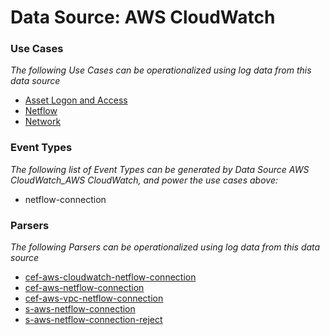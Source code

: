 Data Source: AWS CloudWatch
===========================

### Use Cases

_The following Use Cases can be operationalized using log data from this data source_

* [Asset Logon and Access](usecase_asset_logon_and_access.md)
* [Netflow](usecase_netflow.md)
* [Network](usecase_network.md)


### Event Types

_The following list of Event Types can be generated by Data Source AWS CloudWatch_AWS CloudWatch, and power the use cases above:_

- netflow-connection


### Parsers

_The following Parsers can be operationalized using log data from this data source_

* [cef-aws-cloudwatch-netflow-connection](parserContent_cef-aws-cloudwatch-netflow-connection.md)
* [cef-aws-netflow-connection](parserContent_cef-aws-netflow-connection.md)
* [cef-aws-vpc-netflow-connection](parserContent_cef-aws-vpc-netflow-connection.md)
* [s-aws-netflow-connection](parserContent_s-aws-netflow-connection.md)
* [s-aws-netflow-connection-reject](parserContent_s-aws-netflow-connection-reject.md)
